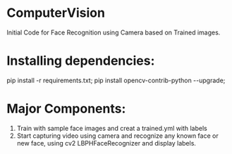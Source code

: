 # ComputerVision
Initial Code for  Face Recognition using Camera based on Trained images.

# Installing dependencies:
pip install -r requirements.txt;
pip install opencv-contrib-python --upgrade;

# Major Components:
1. Train with sample face images and creat a trained.yml with labels
2. Start capturing video using camera and recognize any known face or new face, using cv2 LBPHFaceRecognizer and display labels.

